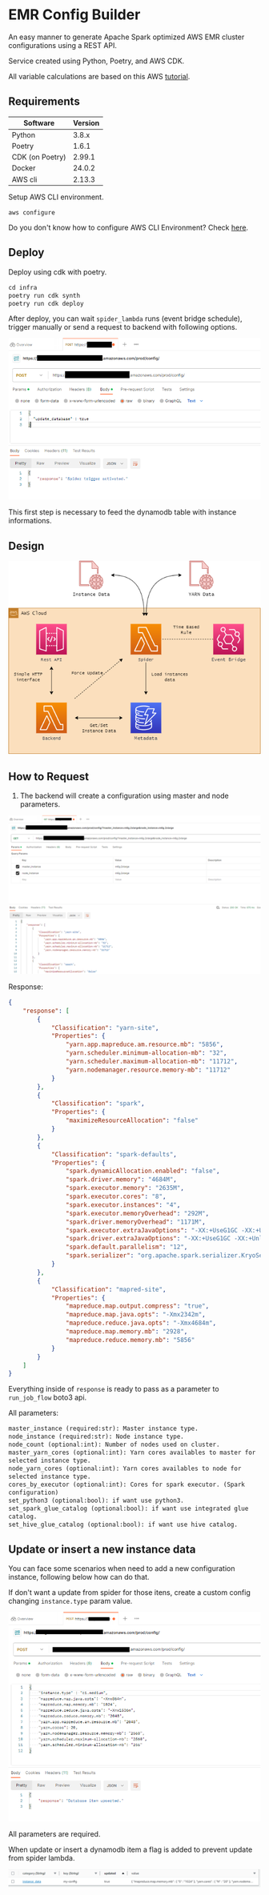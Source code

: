 # EMR Config Builder

An easy manner to generate Apache Spark optimized AWS EMR cluster configurations using a REST API.

Service created using Python, Poetry, and AWS CDK.

All variable calculations are based on this AWS [tutorial](https://aws.amazon.com/pt/blogs/big-data/best-practices-for-successfully-managing-memory-for-apache-spark-applications-on-amazon-emr/). 


## Requirements

| **Software**    | **Version** |
|-----------------|-------------|
| Python          | 3.8.x       |
| Poetry          | 1.6.1       |
| CDK (on Poetry) | 2.99.1      |
| Docker          | 24.0.2      |
| AWS cli         | 2.13.3      |


Setup AWS CLI environment.
```
aws configure
```
Do you don't know how to configure AWS CLI Environment? Check [here](https://aws.github.io/aws-emr-best-practices/).

## Deploy

Deploy using cdk with poetry.
```
cd infra
poetry run cdk synth
poetry run cdk deploy
```

After deploy, you can wait `spider_lambda` runs (event bridge schedule), trigger manually or send a request to backend with following options.

![image](./assets/request-example2.png)

This first step is necessary to feed the dynamodb table with instance informations.

## Design
![image](./assets/design/emr_config_builder.png)

## How to Request 

1. The backend will create a configuration using master and node parameters. 

![image](./assets/request-example1.png)

Response:

```json
{
    "response": [
        {
            "Classification": "yarn-site",
            "Properties": {
                "yarn.app.mapreduce.am.resource.mb": "5856",
                "yarn.scheduler.minimum-allocation-mb": "32",
                "yarn.scheduler.maximum-allocation-mb": "11712",
                "yarn.nodemanager.resource.memory-mb": "11712"
            }
        },
        {
            "Classification": "spark",
            "Properties": {
                "maximizeResourceAllocation": "false"
            }
        },
        {
            "Classification": "spark-defaults",
            "Properties": {
                "spark.dynamicAllocation.enabled": "false",
                "spark.driver.memory": "4684M",
                "spark.executor.memory": "2635M",
                "spark.executor.cores": "8",
                "spark.executor.instances": "4",
                "spark.executor.memoryOverhead": "292M",
                "spark.driver.memoryOverhead": "1171M",
                "spark.executor.extraJavaOptions": "-XX:+UseG1GC -XX:+UnlockDiagnosticVMOptions -XX:+G1SummarizeConcMark -XX:InitiatingHeapOccupancyPercent=35 -verbose:gc -XX:+PrintGCDetails -XX:+PrintGCDateStamps -XX:OnOutOfMemoryError='kill -9 %p'",
                "spark.driver.extraJavaOptions": "-XX:+UseG1GC -XX:+UnlockDiagnosticVMOptions -XX:+G1SummarizeConcMark -XX:InitiatingHeapOccupancyPercent=35 -verbose:gc -XX:+PrintGCDetails -XX:+PrintGCDateStamps -XX:OnOutOfMemoryError='kill -9 %p'",
                "spark.default.parallelism": "12",
                "spark.serializer": "org.apache.spark.serializer.KryoSerializer"
            }
        },
        {
            "Classification": "mapred-site",
            "Properties": {
                "mapreduce.map.output.compress": "true",
                "mapreduce.map.java.opts": "-Xmx2342m",
                "mapreduce.reduce.java.opts": "-Xmx4684m",
                "mapreduce.map.memory.mb": "2928",
                "mapreduce.reduce.memory.mb": "5856"
            }
        }
    ]
}
```

Everything inside of `response` is ready to pass as a parameter to `run_job_flow` boto3 api.

All parameters:

    master_instance (required:str): Master instance type.
    node_instance (required:str): Node instance type.
    node_count (optional:int): Number of nodes used on cluster.
    master_yarn_cores (optional:int): Yarn cores availables to master for selected instance type.
    node_yarn_cores (optional:int): Yarn cores availables to node for selected instance type.
    cores_by_executor (optional:int): Cores for spark executor. (Spark configuration) 
    set_python3 (optional:bool): if want use python3.
    set_spark_glue_catalog (optional:bool): if want use integrated glue catalog.
    set_hive_glue_catalog (optional:bool): if want use hive catalog.

## Update or insert a new instance data

You can face some scenarios when need to add a new configuration instance, following below how can do that.

If don't want a update from spider for those itens, create a custom config changing `instance.type` param value. 

![image](./assets/request-example3.png)

All parameters are required.

When update or insert a dynamodb item a flag is added to prevent update from spider lambda.

![image](./assets/dynamodb-record1.png)
